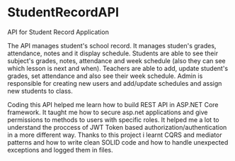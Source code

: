 # StudentRecordAPI
API for Student Record Application

The API manages student's school record. It manages studen's grades, attendance, notes and it display schedule. Students are able to see their subject's grades, notes,
attendance and week schedule (also they can see which lesson is next and when). Teachers are able to add, update student's grades, set attendance and also see their
week schedule. Admin is responsible for creating new users and add/update schedules and assign new students to class.

Coding this API helped me learn how to build REST API in ASP.NET Core framework. It taught me how to secure asp.net applications and give permissions to methods to users with specific roles. It helped me a lot to understand the proccess of JWT Token based authorization/authentication in a more different way. Thanks to this project i learnt CQRS and mediator patterns and how to write clean SOLID code and how to handle unexpected exceptions and logged them in files.
